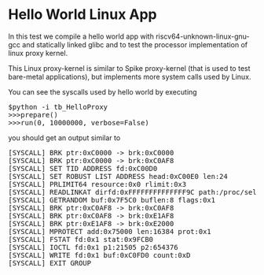 # Hello World Linux App

In this test we compile a hello world app with riscv64-unknown-linux-gnu-gcc 
and statically linked glibc and to test the processor implementation of
linux proxy kernel.

This Linux proxy-kernel is similar to Spike proxy-kernel (that is used to test 
bare-metal applications), but implements more system calls used by Linux.

You can see the syscalls used by hello world by executing

<pre>
$python -i tb_HelloProxy
>>>prepare()
>>>run(0, 10000000, verbose=False)
</pre>

you should get an output similar to

<pre>
[SYSCALL] BRK ptr:0xC0000 -> brk:0xC0000
[SYSCALL] BRK ptr:0xC0000 -> brk:0xC0AF8
[SYSCALL] SET TID ADDRESS fd:0xC00D0
[SYSCALL] SET ROBUST LIST ADDRESS head:0xC00E0 len:24
[SYSCALL] PRLIMIT64 resource:0x0 rlimit:0x3
[SYSCALL] READLINKAT dirfd:0xFFFFFFFFFFFFFF9C path:/proc/self/exe buf:0x9EE90 busize:4096
[SYSCALL] GETRANDOM buf:0x7F5C0 buflen:8 flags:0x1
[SYSCALL] BRK ptr:0xC0AF8 -> brk:0xC0AF8
[SYSCALL] BRK ptr:0xC0AF8 -> brk:0xE1AF8
[SYSCALL] BRK ptr:0xE1AF8 -> brk:0xE2000
[SYSCALL] MPROTECT add:0x75000 len:16384 prot:0x1
[SYSCALL] FSTAT fd:0x1 stat:0x9FCB0
[SYSCALL] IOCTL fd:0x1 p1:21505 p2:654376
[SYSCALL] WRITE fd:0x1 buf:0xC0FD0 count:0xD
[SYSCALL] EXIT GROUP
</pre>